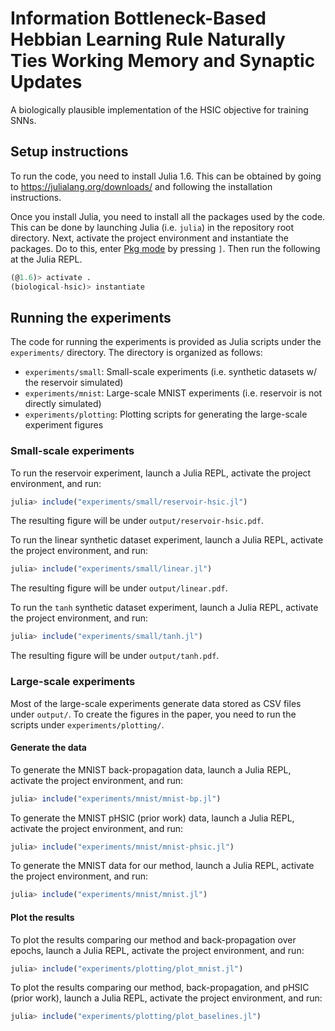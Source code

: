 # Information Bottleneck-Based Hebbian Learning Rule Naturally Ties Working Memory and Synaptic Updates

A biologically plausible implementation of the HSIC objective for training SNNs.

## Setup instructions

To run the code, you need to install Julia 1.6. This can be obtained by going to https://julialang.org/downloads/ and following the installation instructions.

Once you install Julia, you need to install all the packages used by the code. This can be done by launching Julia (i.e. `julia`) in the repository root directory. Next, activate the project environment and instantiate the packages. Do to this, enter [Pkg mode](https://docs.julialang.org/en/v1.6/stdlib/REPL/#Pkg-mode) by pressing `]`. Then run the following at the Julia REPL.

```julia
(@1.6)> activate .
(biological-hsic)> instantiate
```

## Running the experiments

The code for running the experiments is provided as Julia scripts under the `experiments/` directory. The directory is organized as follows:
- `experiments/small`: Small-scale experiments (i.e. synthetic datasets w/ the reservoir simulated)
- `experiments/mnist`: Large-scale MNIST experiments (i.e. reservoir is not directly simulated)
- `experiments/plotting`: Plotting scripts for generating the large-scale experiment figures

### Small-scale experiments

To run the reservoir experiment, launch a Julia REPL, activate the project environment, and run:
```julia
julia> include("experiments/small/reservoir-hsic.jl")
```
The resulting figure will be under `output/reservoir-hsic.pdf`.

To run the linear synthetic dataset experiment, launch a Julia REPL, activate the project environment, and run:
```julia
julia> include("experiments/small/linear.jl")
```
The resulting figure will be under `output/linear.pdf`.

To run the `tanh` synthetic dataset experiment, launch a Julia REPL, activate the project environment, and run:
```julia
julia> include("experiments/small/tanh.jl")
```
The resulting figure will be under `output/tanh.pdf`.

### Large-scale experiments

Most of the large-scale experiments generate data stored as CSV files under `output/`. To create the figures in the paper, you need to run the scripts under `experiments/plotting/`.

#### Generate the data

To generate the MNIST back-propagation data, launch a Julia REPL, activate the project environment, and run:
```julia
julia> include("experiments/mnist/mnist-bp.jl")
```

To generate the MNIST pHSIC (prior work) data, launch a Julia REPL, activate the project environment, and run:
```julia
julia> include("experiments/mnist/mnist-phsic.jl")
```

To generate the MNIST data for our method, launch a Julia REPL, activate the project environment, and run:
```julia
julia> include("experiments/mnist/mnist.jl")
```

#### Plot the results

To plot the results comparing our method and back-propagation over epochs, launch a Julia REPL, activate the project environment, and run:
```julia
julia> include("experiments/plotting/plot_mnist.jl")
```

To plot the results comparing our method, back-propagation, and pHSIC (prior work), launch a Julia REPL, activate the project environment, and run:
```julia
julia> include("experiments/plotting/plot_baselines.jl")
```
